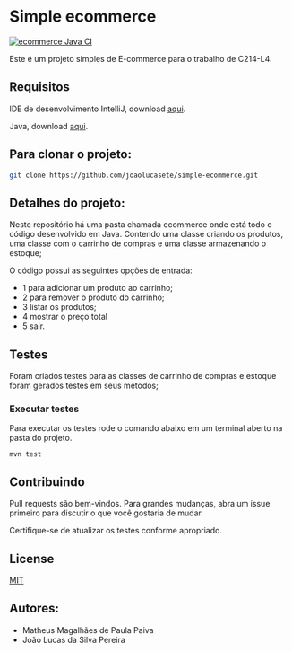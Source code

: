 # Simple ecommerce

[![ecommerce Java CI](https://github.com/joaolucasete/simple-ecommerce/actions/workflows/maven.yml/badge.svg)](https://github.com/joaolucasete/simple-ecommerce/actions/workflows/maven.yml)

Este é um projeto simples de E-commerce para o trabalho de C214-L4.

## Requisitos

IDE de desenvolvimento IntelliJ, download [aqui](https://www.jetbrains.com/pt-br/idea/download/#section=windows).

Java, download [aqui](https://www.java.com/download/ie_manual.jsp).

## Para clonar o projeto:

```bash
git clone https://github.com/joaolucasete/simple-ecommerce.git
```

## Detalhes do projeto:

Neste repositório há uma pasta chamada ecommerce onde está todo o código desenvolvido em Java. Contendo uma classe criando os produtos, uma classe com o carrinho de compras e uma classe armazenando o estoque;

O código possui as seguintes opções de entrada:

- 1 para adicionar um produto ao carrinho;
- 2 para remover o produto do carrinho;
- 3 listar os produtos;
- 4 mostrar o preço total
- 5 sair.

## Testes

Foram criados testes para as classes de carrinho de compras e estoque foram gerados testes em seus métodos;

### Executar testes

Para executar os testes rode o comando abaixo em um terminal aberto na pasta do projeto.

```
mvn test
```

## Contribuindo

Pull requests são bem-vindos. Para grandes mudanças, abra um issue primeiro para discutir o que você gostaria de mudar.

Certifique-se de atualizar os testes conforme apropriado.

## License

[MIT](https://choosealicense.com/licenses/mit/)

## Autores:

- Matheus Magalhães de Paula Paiva
- João Lucas da Silva Pereira
